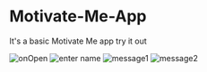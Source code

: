 # Motivate-Me-App
It's a basic Motivate Me app try it out

![onOpen](https://user-images.githubusercontent.com/81978998/130368633-73d7a1eb-d850-44aa-985a-66991a8ee5ea.png)
![enter name](https://user-images.githubusercontent.com/81978998/130368635-682bda3d-c2cd-4452-83a1-628de42d5fbf.png)
![message1](https://user-images.githubusercontent.com/81978998/130368637-e2190207-3ba2-48fc-9149-1b52d5a21652.png)
![message2](https://user-images.githubusercontent.com/81978998/130368638-157ed17a-6b99-4983-87da-34beb73eb03c.png)

